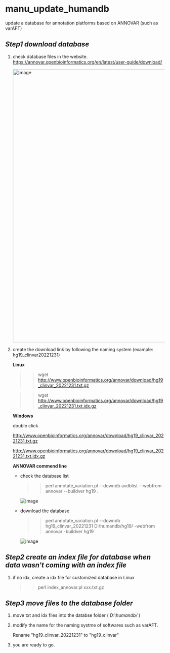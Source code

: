 # manu_update_humandb
update a database for annotation platforms based on ANNOVAR (such as varAFT) 

## *Step1 download database*

1. check database files in the website.
   https://annovar.openbioinformatics.org/en/latest/user-guide/download/
   
   <img width="860" alt="image" src="https://user-images.githubusercontent.com/22020125/223757336-2cef54a4-784b-4e06-95a2-85e7cc22d028.png">

2. create the download link by following the naming system (example: hg19_clinvar20221231)
   
   **Linux**
   >> wget http://www.openbioinformatics.org/annovar/download/hg19_clinvar_20221231.txt.gz
   
   >> wget http://www.openbioinformatics.org/annovar/download/hg19_clinvar_20221231.txt.idx.gz
   
   **Windows**
   
   double click 
   
   http://www.openbioinformatics.org/annovar/download/hg19_clinvar_20221231.txt.gz
   
   http://www.openbioinformatics.org/annovar/download/hg19_clinvar_20221231.txt.idx.gz
   
   **ANNOVAR commend line**
   -  check the database list
   
      >> perl annotate_variation.pl --downdb avdblist --webfrom annovar --buildver hg19 .
      
      ![image](https://user-images.githubusercontent.com/22020125/223760457-5cfb099f-3692-47bc-8165-d7b0d33892a8.png)
   -  download the database
      
      >> perl annotate_variation.pl --downdb hg19_clinvar_20221231 D:\humandb/hg19/ -webfrom annovar -buildver hg19
      
      ![image](https://user-images.githubusercontent.com/22020125/223760708-4eae0645-8a26-434f-b6e1-70ee09a8a952.png)

## *Step2 create an index file for database when data wasn't coming with an index file*
1. if no idx, create a idx file for customized database in Linux
   >> perl index_annovar.pl xxx.txt.gz

## *Step3 move files to the database folder*
1. move txt and idx files into the databse folder ( *D:\humandb/* )
2. modify the name for the naming systme of softwares such as varAFT.
   
   Rename "hg19_clinvar_20221231" to "hg19_clinvar"
3. you are ready to go.

